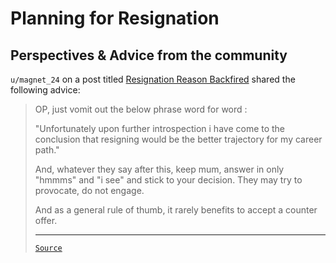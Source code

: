 # Planning for Resignation

## Perspectives & Advice from the community

`u/magnet_24` on a post titled [Resignation Reason Backfired](https://www.reddit.com/r/developersIndia/comments/15gwfph/resignation_reason_backfired/) shared the following advice:

<blockquote>

OP, just vomit out the below phrase word for word :

"Unfortunately upon further introspection i have come to the conclusion that resigning would be the better trajectory for my career path."

And, whatever they say after this, keep mum, answer in only "hmmms" and "i see" and stick to your decision. They may try to provocate, do not engage.

And as a general rule of thumb, it rarely benefits to accept a counter offer.

---

[`Source`](https://www.reddit.com/r/developersIndia/comments/15gwfph/comment/jul7so8/?utm_source=share&utm_medium=web3x&utm_name=web3xcss&utm_term=1&utm_content=share_button)

</blockquote>

